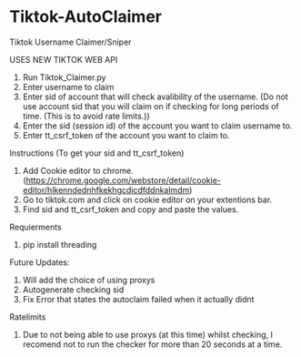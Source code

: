 # Tiktok-AutoClaimer

Tiktok Username Claimer/Sniper

USES NEW TIKTOK WEB API

1. Run Tiktok_Claimer.py
2. Enter username to claim
3. Enter sid of account that will check avalibility of the username. (Do not use account sid that you will claim on if checking for long periods of time. (This is to avoid rate limits.))
4. Enter the sid (session id) of the account you want to claim username to.
5. Enter tt_csrf_token of the account you want to claim to.


Instructions (To get your sid and tt_csrf_token)

1. Add Cookie editor to chrome. (https://chrome.google.com/webstore/detail/cookie-editor/hlkenndednhfkekhgcdicdfddnkalmdm)
2. Go to tiktok.com and click on cookie editor on your extentions bar.
3. Find sid and tt_csrf_token and copy and paste the values.

Requierments
1. pip install threading

Future Updates:
1. Will add the choice of using proxys
2. Autogenerate checking sid
3. Fix Error that states the autoclaim failed when it actually didnt

Ratelimits

1. Due to not being able to use proxys (at this time) whilst checking, I recomend not to run the checker for more than 20 seconds at a time.
